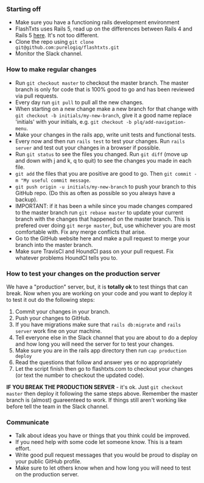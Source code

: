 ### Starting off

- Make sure you have a functioning rails development environment
- FlashTxts uses Rails 5, read up on the differences between Rails 4 and Rails 5 [here](http://nithinbekal.com/posts/rails-5-features/). It's not too different.
- Clone the repo using `git clone git@github.com:purelogiq/flashtxts.git`
- Monitor the Slack channel.

### How to make regular changes

- Run `git checkout master` to checkout the master branch. The master branch is only for code that is 100% good to go and has been reviewed via pull requests.
- Every day run `git pull` to pull all the new changes. 
- When starting on a new change make a new branch for that change with `git checkout -b initials/my-new-branch`, give it a good name replace 'initials' with your initials, e.g. `git checkout -b plq/add-navigation-menu`.
- Make your changes in the rails app, write unit tests and functional tests.
- Every now and then run `rails test` to test your changes. Run `rails server` and test out your changes in a browser if possible.
- Run `git status` to see the files you changed. Run `git diff` (move up and down with j and k, q to quit) to see the changes you made in each file.
- `git add` the files that you are positive are good to go. Then `git commit -m "My useful commit message`.
- `git push origin -u initials/my-new-branch` to push your branch to this GitHub repo. (Do this as often as possible so you always have a backup).
- IMPORTANT: if it has been a while since you made changes compared to the master branch run `git rebase master` to update your current branch with the changes that happened on the master branch. This is prefered over doing `git merge master`, but, use whichever you are most comfortable with. Fix any merge conflicts that arise.
- Go to the GitHub website here and make a pull request to merge your branch into the master branch.
- Make sure TravisCI and HoundCI pass on your pull request. Fix whatever problems HoundCI tells you to.

### How to test your changes on the production server

We have a "production" server, but, it is **totally ok** to test things that can break. 
Now when you are working on your code and you want to deploy it to test it out do the following steps:

1. Commit your changes in your branch.
2. Push your changes to GitHub.
3. If you have migrations make sure that `rails db:migrate` and `rails server` work fine on your machine.
4. Tell everyone else in the Slack channel that you are about to do a deploy and how long you will need the server for to test your changes.
5. Make sure you are in the rails app directory then run `cap production deploy`
6. Read the questions that follow and answer yes or no appropriately
7. Let the script finish then go to flashtxts.com to checkout your changes (or text the number to checkout the updated code).

**IF YOU BREAK THE PRODUCTION SERVER** - it's ok. Just `git checkout master` then deploy it following the same steps above. Remember the master branch is (almost) guareenteed to work. If things still aren't working like before tell the team in the Slack channel. 

### Communicate

- Talk about ideas you have or things that you think could be improved.
- If you need help with some code let someone know. This is a team effort.
- Write good pull request messages that you would be proud to display on your public GitHub profile.
- Make sure to let others know when and how long you will need to test on the production server.

